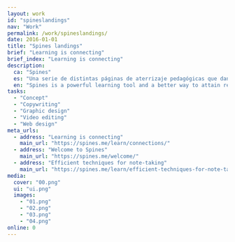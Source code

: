 ```yaml
---
layout: work
id: "spineslandings"
nav: "Work"
permalink: /work/spineslandings/
date: 2016-01-01
title: "Spines landings"
brief: "Learning is connecting"
brief_index: "Learning is connecting"
description:
  ca: "Spines"
  es: "Una serie de distintas páginas de aterrizaje pedagógicas que dan la bienvenida y explican la filosofía de Spines, los motivos para usar la aplicación y ofrecen algunas técnicas de aprendizaje que puedes poner en práctica de inmediato."
  en: "Spines is a powerful learning tool and a better way to attain real knowledge. Flexible enough to use in any kind of learning endeavour, Spines helps the students to perform and the teachers to instruct.<br><br>Spines combines nicely with college and university courses and nurtures the organization, teamwork and personal development that is often required for learning. Find out how Spines can help your institution."
tasks:
  - "Concept"
  - "Copywriting"
  - "Graphic design"
  - "Video editing"
  - "Web design"
meta_urls:
  - address: "Learning is connecting"
    main_url: "https://spines.me/learn/connections/"
  - address: "Welcome to Spines"
    main_url: "https://spines.me/welcome/"
  - address: "Efficient techniques for note-taking"
    main_url: "https://spines.me/learn/efficient-techniques-for-note-taking/"
media:
  cover: "00.png"
  ui: "ui.png"
  images:
    - "01.png"
    - "02.png"
    - "03.png"
    - "04.png"
online: 0
---
```

